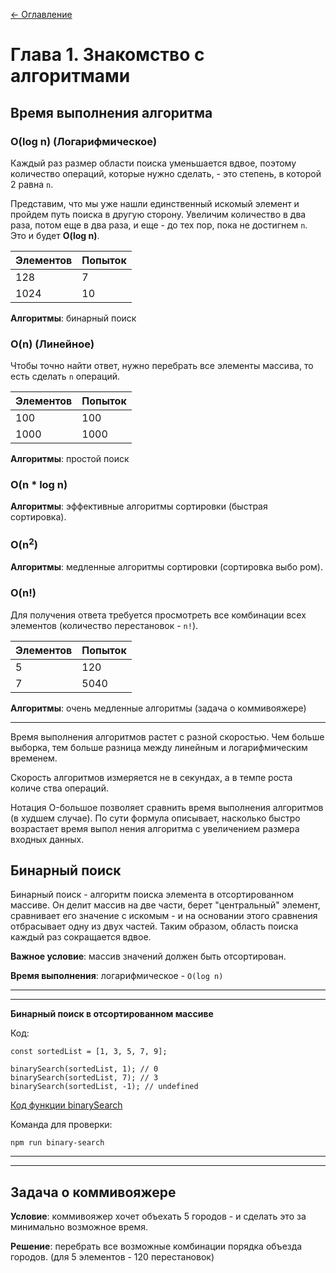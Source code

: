[<- Оглавление](../../)

# Глава 1. Знакомство с алгоритмами

## Время выполнения алгоритма

### O(log n) (Логарифмическое)

Каждый раз размер области поиска уменьшается вдвое, поэтому количество операций, которые нужно сделать, - это степень, в которой 2 равна `n`.

Представим, что мы уже нашли единственный искомый элемент и пройдем путь поиска в другую сторону. Увеличим количество в два раза, потом еще в два раза, и еще - до тех пор, пока не достигнем `n`. Это и будет **O(log n)**.

Элементов|Попыток
-|-
128|7
1024|10

**Алгоритмы**: бинарный поиск

### O(n) (Линейное)

Чтобы точно найти ответ, нужно перебрать все элементы массива, то есть сделать `n` операций.

Элементов|Попыток
-|-
100|100
1000|1000

**Алгоритмы**: простой поиск

### O(n * log n)

**Алгоритмы**: эффективные алгоритмы сортировки (быстрая сортировка).

### O(n<sup>2</sup>)

**Алгоритмы**: медленные алгоритмы сортировки (сортировка выбо­ ром).

### O(n!)

Для получения ответа требуется просмотреть все комбинации всех элементов (количество перестановок - `n!`).

Элементов|Попыток
-|-
5|120
7|5040

**Алгоритмы**: очень медленные алгоритмы (задача о коммивояжере)

***

Время выполнения алгоритмов растет с разной скоростью. Чем больше выборка, тем больше разница между линейным и логарифмическим временем.

Скорость алгоритмов измеряется не в секундах, а в темпе роста количе­ ства операций.

Нотация O-большое позволяет сравнить время выполнения алгоритмов (в худшем случае). По сути формула описывает, насколько быстро возрастает время выпол­ нения алгоритма с увеличением размера входных данных.


## Бинарный поиск

Бинарный поиск - алгоритм поиска элемента в отсортированном массиве. Он делит массив на две части, берет "центральный" элемент, сравнивает его значение с искомым - и на основании этого сравнения отбрасывает одну из двух частей. Таким образом, область поиска каждый раз сокращается вдвое.

**Важное условие**: массив значений должен быть отсортирован.

**Время выполнения**: логарифмическое - `O(log n)`


***
***

**Бинарный поиск в отсортированном массиве**

Код:

```
const sortedList = [1, 3, 5, 7, 9];

binarySearch(sortedList, 1); // 0
binarySearch(sortedList, 7); // 3
binarySearch(sortedList, -1); // undefined
```

[Код функции binarySearch](./binary-search.js)

Команда для проверки:

```
npm run binary-search
```

***
***


## Задача о коммивояжере

**Условие**: коммивояжер хочет объехать 5 городов - и сделать это за минимально возможное время.

**Решение**: перебрать все возможные комбинации порядка объезда городов. (для 5 элементов - 120 перестановок)
